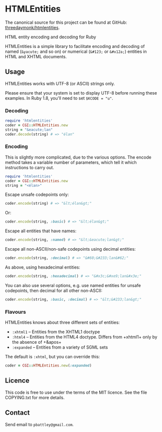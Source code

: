 HTMLEntities
============

The canonical source for this project can be found at GitHub:
[threedaymonk/htmlentities](https://github.com/threedaymonk/htmlentities).

HTML entity encoding and decoding for Ruby

HTMLEntities is a simple library to facilitate encoding and decoding of named
(`&yacute;` and so on) or numerical (`&#123;` or `&#x12a;`) entities in HTML
and XHTML documents.

## Usage

HTMLEntities works with UTF-8 (or ASCII) strings only.

Please ensure that your system is set to display UTF-8 before running these
examples. In Ruby 1.8, you'll need to set `$KCODE = "u"`.

### Decoding

```ruby
require 'htmlentities'
coder = CGI::HTMLEntities.new
string = "&eacute;lan"
coder.decode(string) # => "élan"
```

### Encoding

This is slightly more complicated, due to the various options. The encode
method takes a variable number of parameters, which tell it which instructions
to carry out.

```ruby
require 'htmlentities'
coder = CGI::HTMLEntities.new
string = "<élan>"
```

Escape unsafe codepoints only:

```ruby
coder.encode(string) # => "&lt;élan&gt;"
```

Or:

```ruby
coder.encode(string, :basic) # => "&lt;élan&gt;"
```

Escape all entities that have names:

```ruby
coder.encode(string, :named) # => "&lt;&eacute;lan&gt;"
```

Escape all non-ASCII/non-safe codepoints using decimal entities:

```ruby
coder.encode(string, :decimal) # => "&#60;&#233;lan&#62;"
```

As above, using hexadecimal entities:

```ruby
coder.encode(string, :hexadecimal) # => "&#x3c;&#xe9;lan&#x3e;"
```

You can also use several options, e.g. use named entities for unsafe codepoints, then decimal for all other non-ASCII:

```ruby
coder.encode(string, :basic, :decimal) # => "&lt;&#233;lan&gt;"
```

### Flavours

HTMLEntities knows about three different sets of entities:

* `:xhtml1` – Entities from the XHTML1 doctype
* `:html4` – Entities from the HTML4 doctype. Differs from +xhtml1+ only by the absence of +&apos+
* `:expanded` – Entities from a variety of SGML sets

The default is `:xhtml`, but you can override this:

```ruby
coder = CGI::HTMLEntities.new(:expanded)
```

## Licence

This code is free to use under the terms of the MIT licence. See the file
COPYING.txt for more details.

## Contact

Send email to `pbattley@gmail.com`.
